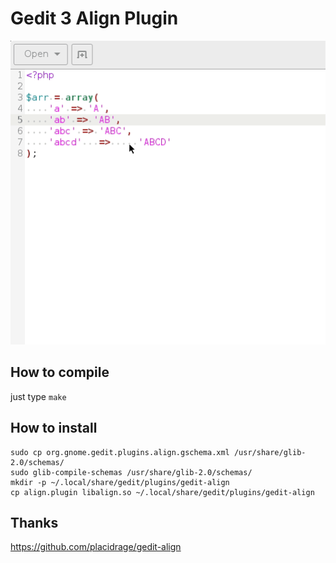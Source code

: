 # Gedit 3 Align Plugin

![Align Demo](align-demo.gif)

## How to compile

just type `make`

## How to install

    sudo cp org.gnome.gedit.plugins.align.gschema.xml /usr/share/glib-2.0/schemas/
    sudo glib-compile-schemas /usr/share/glib-2.0/schemas/
    mkdir -p ~/.local/share/gedit/plugins/gedit-align
    cp align.plugin libalign.so ~/.local/share/gedit/plugins/gedit-align

## Thanks

https://github.com/placidrage/gedit-align
